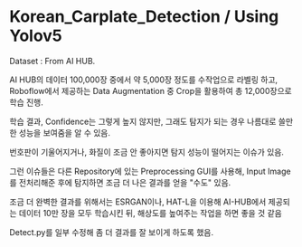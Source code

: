 # Korean_Carplate_Detection / Using Yolov5


Dataset : From AI HUB.



AI HUB의 데이터 100,000장 중에서 약 5,000장 정도를 수작업으로 라벨링 하고, Roboflow에서 제공하는 Data Augmentation 중 Crop을 활용하여 총 12,000장으로 학습 진행.

학습 결과, Confidence는 그렇게 높지 않지만, 그래도 탐지가 되는 경우 나름대로 쓸만한 성능을 보여줌을 알 수 있음.

번호판이 기울어지거나, 화질이 조금 안 좋아지면 탐지 성능이 떨어지는 이슈가 있음.

그런 이슈들은 다른 Repository에 있는 Preprocessing GUI를 사용해, Input Image를 전처리해준 후에 탐지하면 조금 더 나은 결과를 얻을 "수도" 있음.

조금 더 완벽한 결과를 위해서는 ESRGAN이나, HAT-L을 이용해 AI-HUB에서 제공되는 데이터 10만 장을 모두 학습시킨 뒤, 해상도를 높여주는 작업을 하면 좋을 것 같음

Detect.py를 일부 수정해 좀 더 결과를 잘 보이게 하도록 했음.
